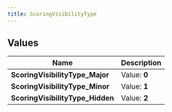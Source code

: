 ```yaml
---
title: ScoringVisibilityType
---
```


## Values
| Name | Description |
| ---- | ----------- |
| **ScoringVisibilityType_Major** | Value: **0** |
| **ScoringVisibilityType_Minor** | Value: **1** |
| **ScoringVisibilityType_Hidden** | Value: **2** |

